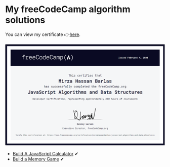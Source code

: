 # My freeCodeCamp algorithm solutions

You can view my certificate 👉[here](https://www.freecodecamp.org/certification/mirzahassanbarlas/javascript-algorithms-and-data-structures).

![JavaScript algorithms certificate.](certificate.png)

- [Build A JavaScript Calculator](https://codepen.io/mirzahassan/full/zYGOGwW) ✔
- [Build a Memory Game](https://codepen.io/mirzahassan/full/MWwgwjo) ✔



